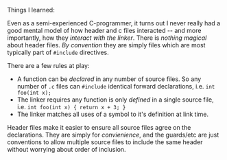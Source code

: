 Things I learned:

Even as a semi-experienced C-programmer, it turns out I never really had a good
mental model of how header and c files interacted -- and more importantly, how
they _interact with the linker_.  There is _nothing magical_ about header files.
_By convention_ they are simply files which are most typically part of
`#include` directives.

There are a few rules at play:

- A function can be _declared_ in any number of source files. So any number of
  `.c` files can `#include` identical forward declarations, 
  i.e. `int foo(int x);`
- The linker requires any function is only _defined_ in a single source file,
  i.e. `int foo(int x) { return x + 3; }`
- The linker matches all uses of a symbol to it's definition at link time.

Header files make it easier to ensure all source files agree on the
declarations. They are simply for _convienience_, and the guards/etc are just
conventions to allow multiple source files to include the same header without
worrying about order of inclusion.


